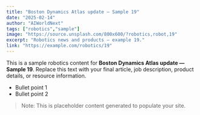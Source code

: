 ```yaml
---
title: "Boston Dynamics Atlas update — Sample 19"
date: "2025-02-14"
author: "AIWorldNext"
tags: ["robotics","sample"]
image: "https://source.unsplash.com/800x600/?robotics,robot,19"
excerpt: "Robotics news and products — example 19."
link: "https://example.com/robotics/19"
---
```


This is a sample robotics content for **Boston Dynamics Atlas update — Sample 19**. Replace this text with your final article, job description, product details, or resource information.

- Bullet point 1
- Bullet point 2

> Note: This is placeholder content generated to populate your site.
